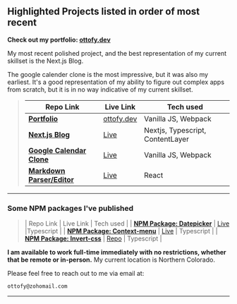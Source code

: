 ## Highlighted Projects listed in order of most recent

**Check out my portfolio: [ottofy.dev](https://ottofy.dev)**

My most recent polished project, and the best representation of my current skillset is the Next.js Blog.

The google calender clone is the most impressive, but it was also my earliest. It's a good representation of my ability to figure out complex apps from scratch, but it is in no way indicative of my current skillset.

> | Repo Link | Live Link | Tech used |
> | ------- | --------- | --------- |
> | [**Portfolio**](https://github.com/chaseottofy/Portfolio) | [ottofy.dev](https://ottofy.dev) | Vanilla JS, Webpack |
> | [**Next.js Blog**](https://github.com/chaseottofy/nextjs-blog) | [Live](https://nextjs-blog-ottofy.vercel.app/) | Nextjs, Typescript, ContentLayer |
> | [**Google Calendar Clone**](https://github.com/chaseottofy/google-calendar-clone-vanilla) | [Live](https://chaseottofy.github.io/google-calendar-clone-vanilla/) | Vanilla JS, Webpack |
> | [**Markdown Parser/Editor**](https://github.com/chaseottofy/react-lite-markdown) | [Live](https://chaseottofy.github.io/react-lite-markdown/) | React |

---

### Some NPM packages I've published

> | Repo Link | Live Link | Tech used |
> | [**NPM Package: Datepicker**](https://www.npmjs.com/package/monthpicker-lite-js) | [Live](https://stackblitz.com/edit/monthpicker-lite-js?file=package.json) |Typescript |
> | [**NPM Package: Context-menu**](https://www.npmjs.com/package/tiny-context-menu-js) | [Live](https://codepen.io/chaseottofy/pen/vYQaaeq) | Typescript |
> | [**NPM Package: Invert-css**](https://www.npmjs.com/package/invert-css) | [Repo](https://github.com/chaseottofy/invert-css-variables) | Typescript |

**I am available to work full-time immediately with no restrictions, whether that be remote or in-person.**
My current location is Northern Colorado.

Please feel free to reach out to me via email at:

```bash
ottofy@zohomail.com
```
---
